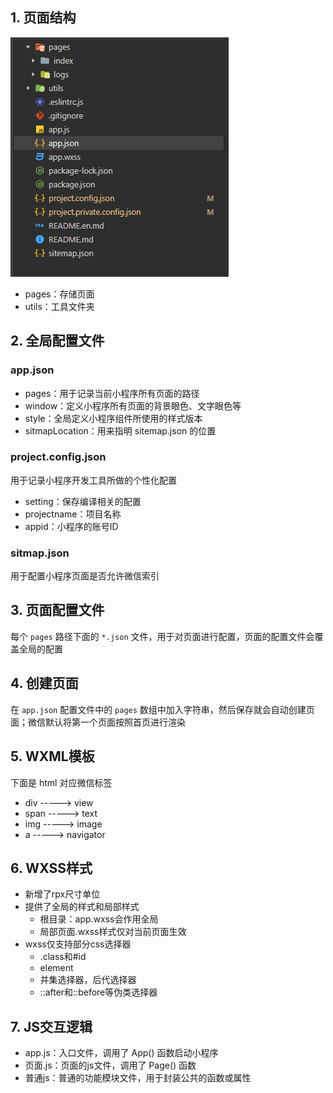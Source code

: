 ## 1. 页面结构

![1671693401244](images/1671693401244.png)



- pages：存储页面
- utils：工具文件夹

## 2. 全局配置文件

### app.json

- pages：用于记录当前小程序所有页面的路径
- window：定义小程序所有页面的背景眼色、文字眼色等
- style：全局定义小程序组件所使用的样式版本
- sitmapLocation：用来指明 sitemap.json 的位置

### project.config.json

用于记录小程序开发工具所做的个性化配置

- setting：保存编译相关的配置
- projectname：项目名称
- appid：小程序的账号ID

### sitmap.json

用于配置小程序页面是否允许微信索引

## 3. 页面配置文件

每个 `pages` 路径下面的 `*.json`  文件，用于对页面进行配置，页面的配置文件会覆盖全局的配置

## 4. 创建页面

在 `app.json` 配置文件中的 `pages` 数组中加入字符串，然后保存就会自动创建页面；微信默认将第一个页面按照首页进行渲染

## 5. WXML模板

下面是 html 对应微信标签

- div    ----->  view
- span ----->  text
- img   ----->  image
- a        -----> navigator

## 6. WXSS样式

- 新增了rpx尺寸单位
- 提供了全局的样式和局部样式
  - 根目录：app.wxss会作用全局
  - 局部页面.wxss样式仅对当前页面生效
- wxss仅支持部分css选择器
  - .class和#id
  - element
  - 并集选择器，后代选择器
  - ::after和::before等伪类选择器

## 7. JS交互逻辑

- app.js：入口文件，调用了 App() 函数启动小程序
- 页面.js：页面的js文件，调用了 Page() 函数
- 普通js：普通的功能模块文件，用于封装公共的函数或属性